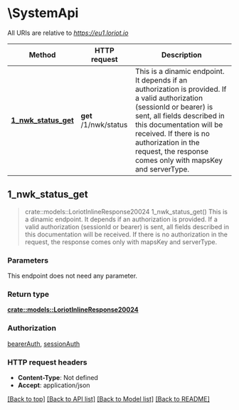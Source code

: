 # \SystemApi

All URIs are relative to *https://eu1.loriot.io*

Method | HTTP request | Description
------------- | ------------- | -------------
[**1_nwk_status_get**](SystemApi.md#1_nwk_status_get) | **get** /1/nwk/status | This is a dinamic endpoint. It depends if an authorization is provided. If a valid authorization (sessionId or bearer) is sent, all fields described in this documentation will be received. If there is no authorization in the request, the response comes only with mapsKey and serverType.



## 1_nwk_status_get

> crate::models::LoriotInlineResponse20024 1_nwk_status_get()
This is a dinamic endpoint. It depends if an authorization is provided. If a valid authorization (sessionId or bearer) is sent, all fields described in this documentation will be received. If there is no authorization in the request, the response comes only with mapsKey and serverType.

### Parameters

This endpoint does not need any parameter.

### Return type

[**crate::models::LoriotInlineResponse20024**](inline_response_200_24.md)

### Authorization

[bearerAuth](../README.md#bearerAuth), [sessionAuth](../README.md#sessionAuth)

### HTTP request headers

- **Content-Type**: Not defined
- **Accept**: application/json

[[Back to top]](#) [[Back to API list]](../README.md#documentation-for-api-endpoints) [[Back to Model list]](../README.md#documentation-for-models) [[Back to README]](../README.md)

